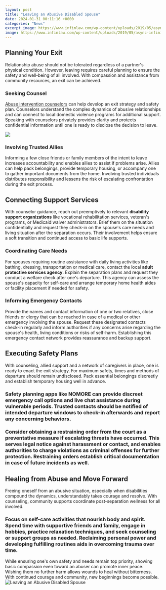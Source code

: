 ```yaml
---
layout: post
title: "Leaving an Abusive Disabled Spouse"
date: 2024-01-31 00:11:16 +0000
categories: "News"
excerpt_image: https://www.infinlaw.com/wp-content/uploads/2019/05/async-infinity-leaving-disabled-spouse.jpg
image: https://www.infinlaw.com/wp-content/uploads/2019/05/async-infinity-leaving-disabled-spouse.jpg
---
```


## Planning Your Exit  
Relationship abuse should not be tolerated regardless of a partner's physical condition. However, leaving requires careful planning to ensure the safety and well-being of all involved. With compassion and assistance from community resources, an exit can be achieved.
### Seeking Counsel   
[Abuse intervention counselors](https://yt.io.vn/collection/alameda) can help develop an exit strategy and safety plan. Counselors understand the complex dynamics of abusive relationships and can connect to local domestic violence programs for additional support. Speaking with counselors privately provides clarity and protects confidential information until one is ready to disclose the decision to leave.

![](https://montesfamilylaw.com/wp-content/uploads/2017/05/iStock-187562799.jpg)
### Involving Trusted Allies
Informing a few close friends or family members of the intent to leave increases accountability and enables allies to assist if problems arise. Allies can help pack belongings, provide temporary housing, or accompany one to gather important documents from the home. Involving trusted individuals distributes responsibility and lessens the risk of escalating confrontation during the exit process. 
## Connecting Support Services
With counselor guidance, reach out preemptively to relevant **disability support organizations** like vocational rehabilitation services, veteran's programs, or Medicaid waiver administrators. Brief them on the situation confidentially and request they check-in on the spouse's care needs and living situation after the separation occurs. Their involvement helps ensure a soft transition and continued access to basic life supports.
### Coordinating Care Needs 
For spouses requiring routine assistance with daily living activities like bathing, dressing, transportation or medical care, contact the local **adult protective services agency**. Explain the separation plans and request they conduct a welfare check after one's departure. This agency can assess the spouse's capacity for self-care and arrange temporary home health aides or facility placement if needed for safety.  
### Informing Emergency Contacts
Provide the names and contact information of one or two relatives, close friends or clergy that can be reached in case of a medical or other emergency involving the spouse. Request these designated contacts check-in regularly and inform authorities if any concerns arise regarding the spouse's health, living conditions or risks of self-harm. Establishing this emergency contact network provides reassurance and backup support.
## Executing Safety Plans
With counseling, allied support and a network of caregivers in place, one is ready to enact the exit strategy. For maximum safety, times and methods of departure should remain undisclosed. Pack essential belongings discreetly and establish temporary housing well in advance. 
### **Safety planning apps** like NOMORE can provide discreet emergency call options and live chat assistance during vulnerable periods. Trusted contacts should be notified of intended departure windows to check-in afterwards and report any concerning behaviors. 
### Consider obtaining a restraining order from the court as a preventative measure if escalating threats have occurred. This serves legal notice against harassment or contact, and enables authorities to charge violations as criminal offenses for further protection. Restraining orders establish critical documentation in case of future incidents as well.
## Healing from Abuse and Move Forward  
Freeing oneself from an abusive situation, especially when disabilities compound the dynamics, understandably takes courage and resolve. With counseling, community supports coordinate post-separation wellness for all involved. 
### Focus on **self-care activities** that nourish body and spirit. Spend time with supportive friends and family, engage in hobbies, practice relaxation techniques, and seek counseling or support groups as needed. Reclaiming personal power and developing fulfilling routines aids in overcoming trauma over time. 
While ensuring one's own safety and needs remain top priority, showing basic compassion even toward an abuser can promote inner peace. Wishing them no further harm allows wounds to heal without bitterness. With continued courage and community, new beginnings become possible.
![Leaving an Abusive Disabled Spouse](https://www.infinlaw.com/wp-content/uploads/2019/05/async-infinity-leaving-disabled-spouse.jpg)
